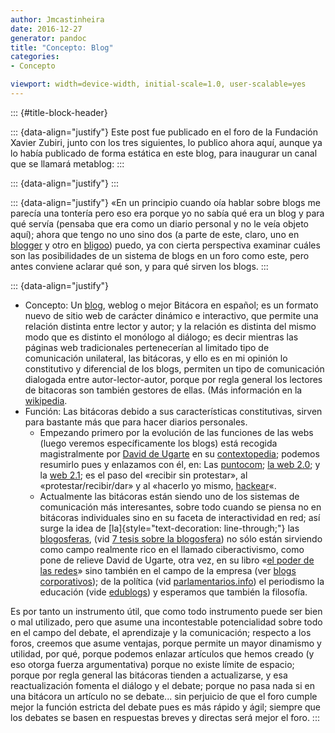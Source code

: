 ```yaml
---
author: Jmcastinheira
date: 2016-12-27
generator: pandoc
title: "Concepto: Blog"
categories:
- Concepto

viewport: width=device-width, initial-scale=1.0, user-scalable=yes
---
```


::: {#title-block-header}

::: {data-align="justify"}
Este post fue publicado en el foro de la Fundación Xavier Zubiri, junto
con los tres siguientes, lo publico ahora aquí, aunque ya lo había
publicado de forma estática en este blog, para inaugurar un canal que se
llamará metablog:
:::

::: {data-align="justify"}
:::

::: {data-align="justify"}
«En un principio cuando oía hablar sobre blogs me parecía una tontería
pero eso era porque yo no sabía qué era un blog y para qué servía
(pensaba que era como un diario personal y no le veía objeto aquí);
ahora que tengo no uno sino dos (a parte de este, claro, uno en
[blogger](http://lorealenelespejo.blogspot.com/ "Lo Real en el Espejo")
y otro en [bligoo](http://entelequia.bligoo.com/ "Entelequia")) puedo,
ya con cierta perspectiva examinar cuáles son las posibilidades de un
sistema de blogs en un foro como este, pero antes conviene aclarar qué
son, y para qué sirven los blogs.
:::

::: {data-align="justify"}
-   Concepto: Un [blog](http://es.wikipedia.org/wiki/Blog "Wikipedia"),
    weblog o mejor Bitácora en español; es un formato nuevo de sitio web
    de carácter dinámico e interactivo, que permite una relación
    distinta entre lector y autor; y la relación es distinta del mismo
    modo que es distinto el monólogo al diálogo; es decir mientras las
    páginas web tradicionales pertenecerían al limitado tipo de
    comunicación unilateral, las bitácoras, y ello es en mi opinión lo
    constitutivo y diferencial de los blogs, permiten un tipo de
    comunicación dialogada entre autor-lector-autor, porque por regla
    general los lectores de bitacoras son también gestores de ellas.
    (Más información en la
    [wikipedia](http://es.wikipedia.org/wiki/Blog "Wikipedia").
-   Función: Las bitácoras debido a sus características constitutivas,
    sirven para bastante más que para hacer diarios personales.
    -   Empezando primero por la evolución de las funciones de las webs
        (luego veremos específicamente los blogs) está recogida
        magistralmente por [David de
        Ugarte](http://www.deugarte.com/ "David de Ugarte") en su
        [contextopedia](http://www.deugarte.com/wiki/contextos/Portada "Contextopedia");
        podemos resumirlo pues y enlazamos con él, en: Las
        [puntocom](http://www.deugarte.com/wiki/contextos/Burbuja_puntocom "Burbuja puntocom");
        [la web
        2.0](http://www.deugarte.com/wiki/contextos/Web_2.0 "web 2.0");
        y la [web
        2.1](http://www.deugarte.com/wiki/contextos/Web_2.1 "web 2.1");
        es el paso del «recibir sin protestar», al
        «protestar/recibir/dar» y al «hacerlo yo mismo,
        [hackear](http://www.deugarte.com/wiki/contextos/Hackear "hackear")«.
    -   Actualmente las bitácoras están siendo uno de los sistemas de
        comunicación más interesantes, sobre todo cuando se piensa no en
        bitácoras individuales sino en su faceta de interactividad en
        red; así surge la idea de
        [la]{style="text-decoration: line-through;"} las
        [blogosferas](http://www.deugarte.com/wiki/contextos/Blogsfera "Blogosfera"),
        (vid [7 tesis sobre la
        blogosfera](http://www.deugarte.com/7-tesis-sobre-la-blogsfera))
        no sólo están sirviendo como campo realmente rico en el llamado
        ciberactivismo, como pone de relieve David de Ugarte, otra vez,
        en su libro «[el poder de las
        redes](http://www.deugarte.com/manual-ilustrado-para-ciberactivistas "El poder de las Redes")»
        sino también en el campo de la empresa (ver [blogs
        corporativos](http://www.deugarte.com/blogs-y-empresas-un-balance-tras-mas-de-3-anos));
        de la política (vid
        [parlamentarios.info](http://www.parlamentarios.info/ "Parlamentarios"))
        el periodismo la educación (vide
        [edublogs](http://aulablog21.wikispaces.com/edublogs0)) y
        esperamos que también la filosofía.

Es por tanto un instrumento útil, que como todo instrumento puede ser
bien o mal utilizado, pero que asume una incontestable potencialidad
sobre todo en el campo del debate, el aprendizaje y la comunicación;
respecto a los foros, creemos que asume ventajas, porque permite un
mayor dinamismo y utilidad, por qué, porque podemos enlazar artículos
que hemos creado (y eso otorga fuerza argumentativa) porque no existe
límite de espacio; porque por regla general las bitácoras tienden a
actualizarse, y esa reactualización fomenta el diálogo y el debate;
porque no pasa nada si en una bitácora un artículo no se debate... sin
perjuicio de que el foro cumple mejor la función estricta del debate
pues es más rápido y ágil; siempre que los debates se basen en
respuestas breves y directas será mejor el foro.
:::
